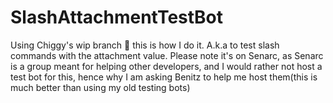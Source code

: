 # SlashAttachmentTestBot
Using Chiggy's wip branch :shrug: this is how I do it.
A.k.a to test slash commands with the attachment value.
Please note it's on Senarc, as Senarc is a group meant for helping other developers, and I would rather not host a test bot for this, hence why I am asking Benitz to help me host them(this is much better than using my old testing bots)
